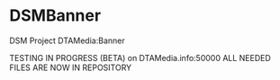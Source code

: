 DSMBanner
=========

DSM Project DTAMedia:Banner


TESTING IN PROGRESS (BETA) on DTAMedia.info:50000
ALL NEEDED FILES ARE NOW IN REPOSITORY
